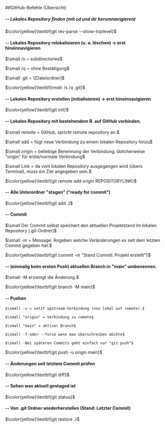 ##GitHub-Befehle (Übersicht)

##### -- Lokales Repository finden (mit cd und dir herumnavigieren)

$\color{yellow}\textbf{git rev-parse --show-toplevel}$



#### -- Lokales Repository relokalisieren (u. a. löschen) -> erst hineinnavigieren

$\small	/s = subdirectories$

$\small	/q = ohne Bestätigung$

$\small	.git = \[Dateiordner]$

$\color{yellow}\textbf{rmdir /s /q .git}$



#### -- Lokales Repository erstellen (initialisieren) -> erst hineinnavigieren

$\color{yellow}\textbf{git init}$



#### -- Lokales Repository mit bestehendem R. auf GitHub verbinden.

$\small	remote = GitHub, spricht remote repository an.$

$\small	add = fügt neue Verbindung zu einem lokalen Repository hinzu$

$\small	origin = beliebige Benennung der Verbindung, üblicherweise "origin" für erste/normale Verbindung$

$\small	Link = da vom lokalen Repository ausgegangen wird (übers Terminal), muss ein Ziel angegeben sein.$

$\color{yellow}\textbf{git remote add origin REPOSITORYLINK}$



#### -- Alle Unterordner "stagen" ("ready for commit")

$\color{yellow}\textbf{git add .}$



#### -- Commit

$\small	Der Commit selbst speichert den aktuellen Projektstand im lokalen Repository (.git-Ordner)$

$\small	-m = Message. Angeben welche Veränderungen es seit dem letzten Commit gegeben hat.$

$\color{yellow}\textbf{git commit -m "Stand Commit: Projekt erstellt"}$



#### -- (einmalig beim ersten Push) aktuellen Branch in "main" umbenennen.

$\small	-M erzwingt die Änderung.$

$\color{yellow}\textbf{git branch -M main}$



#### -- Pushen

	$\small -u = setzt upstream-Verbindung (von lokal auf remote).$

	$\small "origin" = Verbindung zu remote$

	$\small "main" = aktiver Branch$

	$\small -f oder --force wenn man überschreiben möchte$

	$\small -Bei späteren Commits geht einfach nur "git push"$

$\color{yellow}\textbf{git push -u origin main}$



#### -- Änderungen seit letztem Commit prüfen

$\color{yellow}\textbf{git diff}$



#### -- Sehen was aktuell gestaged ist

$\color{yellow}\textbf{git status}$



#### -- Von .git Ordner wiederherstellen (Stand: Letzter Commit)

$\color{yellow}\textbf{git restore .}$

